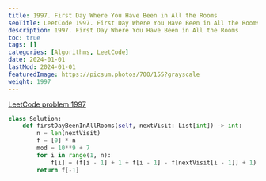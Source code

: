 ```yaml
---
title: 1997. First Day Where You Have Been in All the Rooms
seoTitle: LeetCode 1997. First Day Where You Have Been in All the Rooms | Python solution and explanation
description: 1997. First Day Where You Have Been in All the Rooms
toc: true
tags: []
categories: [Algorithms, LeetCode]
date: 2024-01-01
lastMod: 2024-01-01
featuredImage: https://picsum.photos/700/155?grayscale
weight: 1997
---
```


[LeetCode problem 1997](https://leetcode.com/problems/first-day-where-you-have-been-in-all-the-rooms/)

```python
class Solution:
    def firstDayBeenInAllRooms(self, nextVisit: List[int]) -> int:
        n = len(nextVisit)
        f = [0] * n
        mod = 10**9 + 7
        for i in range(1, n):
            f[i] = (f[i - 1] + 1 + f[i - 1] - f[nextVisit[i - 1]] + 1) % mod
        return f[-1]

```
